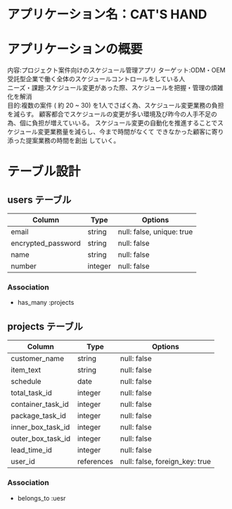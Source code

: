 # アプリケーション名：CAT'S HAND

# アプリケーションの概要
内容:プロジェクト案件向けのスケジュール管理アプリ
ターゲット:ODM・OEM 受託型企業で働く全体のスケジュールコントロールをしている人  
ニーズ・課題:スケジュール変更があった際、スケジュールを把握・管理の煩雑化を解消  
目的:複数の案件 ( 約 20 ~ 30) を1人でさばく為、スケジュール変更業務の負担を減らす。
顧客都合でスケジュールの変更が多い環境及び昨今の人手不足の為、個に負担が増えていいる。
スケジュール変更の自動化を推進することでスケジュール変更業務量を減らし、今まで時間がなくて
できなかった顧客に寄り添った提案業務の時間を創出 していく。

# テーブル設計

## users テーブル

| Column             | Type    | Options     |
| ------------------ | ------- | ----------- |
| email              | string  | null: false, unique: true |
| encrypted_password | string  | null: false |
| name               | string  | null: false |
| number             | integer | null: false |

### Association
- has_many :projects

## projects テーブル

| Column             | Type    | Options     |
| ------------------ | ------- | ----------- |
| customer_name      | string  | null: false |
| item_text          | string  | null: false |
| schedule           | date    | null: false |
| total_task_id      | integer | null: false |
| container_task_id  | integer | null: false |
| package_task_id    | integer | null: false |
| inner_box_task_id  | integer | null: false |
| outer_box_task_id  | integer | null: false |
| lead_time_id       | integer | null: false |
| user_id            | references | null: false, foreign_key: true |

### Association
- belongs_to :uesr

